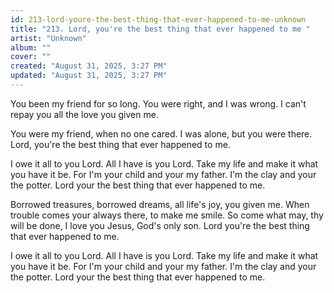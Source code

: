 ```yaml
---
id: 213-lord-youre-the-best-thing-that-ever-happened-to-me-unknown
title: "213. Lord, you're the best thing that ever happened to me "
artist: "Unknown"
album: ""
cover: ""
created: "August 31, 2025, 3:27 PM"
updated: "August 31, 2025, 3:27 PM"
---
```


You been my friend for so long. You were right, and I was wrong. I can't repay you all the love you given me. 

You were my friend, when no one cared. I was alone, but you were there. Lord, you're the best thing that ever happened to me. 

I owe it all to you Lord. All I have is you Lord. Take my life and make it what you have it be. For I'm your child and your my father. I'm the clay and your the potter. Lord your the best thing that ever happened to me. 

Borrowed treasures, borrowed dreams, all life's joy, you given me. When trouble comes your always there, to make me smile. So come what may, thy will be done, I love you Jesus, God's only son. Lord you're the best thing that ever happened to me. 

I owe it all to you Lord. All I have is you Lord. Take my life and make it what you have it be. For I'm your child and your my father. I'm the clay and your the potter. Lord your the best thing that ever happened to me.